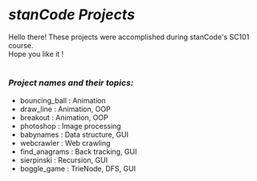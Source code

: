 #  *stanCode Projects* 
Hello there! These projects were accomplished during stanCode's SC101 course.\
Hope you like it !
#
###  *Project names and their topics:* 
* bouncing_ball : Animation
* draw_line :     Animation, OOP
* breakout :      Animation, OOP
* photoshop :     Image processing
* babynames :     Data structure, GUI
* webcrawler :    Web crawling
* find_anagrams : Back tracking, GUI
* sierpinski :    Recursion, GUI
* boggle_game :   TrieNode, DFS, GUI
